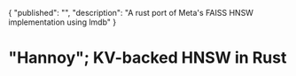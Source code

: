 {
	"published": "",
  "description": "A rust port of Meta's FAISS HNSW implementation using lmdb"
}

# "Hannoy"; KV-backed HNSW in Rust
